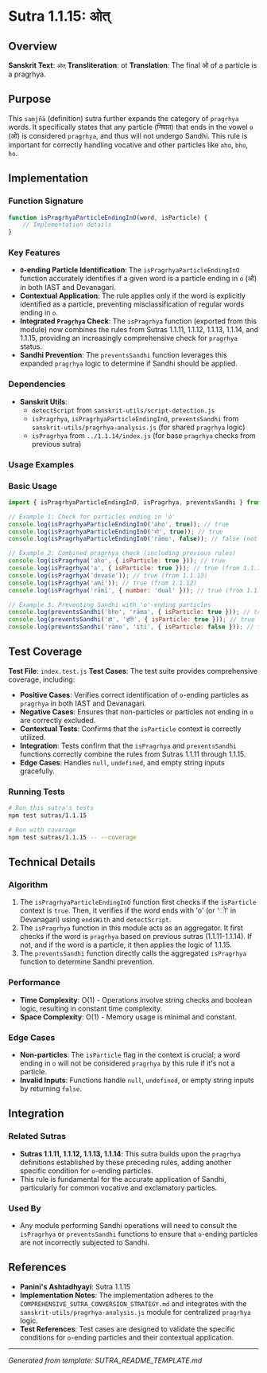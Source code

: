 # Sutra 1.1.15: ओत्

## Overview

**Sanskrit Text**: `ओत्`
**Transliteration**: ot
**Translation**: The final ओ of a particle is a pragṛhya.

## Purpose

This `saṃjñā` (definition) sutra further expands the category of `pragṛhya` words. It specifically states that any particle (निपात) that ends in the vowel `o` (ओ) is considered `pragṛhya`, and thus will not undergo Sandhi. This rule is important for correctly handling vocative and other particles like `aho`, `bho`, `ho`.

## Implementation

### Function Signature
```javascript
function isPragrhyaParticleEndingInO(word, isParticle) {
    // Implementation details
}
```

### Key Features
- **`O`-ending Particle Identification**: The `isPragrhyaParticleEndingInO` function accurately identifies if a given word is a particle ending in `o` (ओ) in both IAST and Devanagari.
- **Contextual Application**: The rule applies only if the word is explicitly identified as a particle, preventing misclassification of regular words ending in `o`.
- **Integrated `Pragṛhya` Check**: The `isPragrhya` function (exported from this module) now combines the rules from Sutras 1.1.11, 1.1.12, 1.1.13, 1.1.14, and 1.1.15, providing an increasingly comprehensive check for `pragṛhya` status.
- **Sandhi Prevention**: The `preventsSandhi` function leverages this expanded `pragṛhya` logic to determine if Sandhi should be applied.

### Dependencies
- **Sanskrit Utils**:
  - `detectScript` from `sanskrit-utils/script-detection.js`
  - `isPragrhya`, `isPragrhyaParticleEndingInO`, `preventsSandhi` from `sanskrit-utils/pragrhya-analysis.js` (for shared `pragṛhya` logic)
  - `isPragrhya` from `../1.1.14/index.js` (for base `pragṛhya` checks from previous sutra)

### Usage Examples

### Basic Usage
```javascript
import { isPragrhyaParticleEndingInO, isPragrhya, preventsSandhi } from './index.js';

// Example 1: Check for particles ending in 'o'
console.log(isPragrhyaParticleEndingInO('aho', true)); // true
console.log(isPragrhyaParticleEndingInO('भो', true)); // true
console.log(isPragrhyaParticleEndingInO('rāmo', false)); // false (not a particle)

// Example 2: Combined pragṛhya check (including previous rules)
console.log(isPragrhya('aho', { isParticle: true })); // true
console.log(isPragrhya('a', { isParticle: true })); // true (from 1.1.14)
console.log(isPragrhya('devaśe')); // true (from 1.1.13)
console.log(isPragrhya('amī')); // true (from 1.1.12)
console.log(isPragrhya('rāmī', { number: 'dual' })); // true (from 1.1.11)

// Example 3: Preventing Sandhi with 'o'-ending particles
console.log(preventsSandhi('bho', 'rāma', { isParticle: true })); // true (Sandhi prevented)
console.log(preventsSandhi('हो', 'इति', { isParticle: true })); // true (Sandhi prevented)
console.log(preventsSandhi('rāmo', 'iti', { isParticle: false })); // false
```

## Test Coverage

**Test File**: `index.test.js`
**Test Cases**: The test suite provides comprehensive coverage, including:
- **Positive Cases**: Verifies correct identification of `o`-ending particles as `pragṛhya` in both IAST and Devanagari.
- **Negative Cases**: Ensures that non-particles or particles not ending in `o` are correctly excluded.
- **Contextual Tests**: Confirms that the `isParticle` context is correctly utilized.
- **Integration**: Tests confirm that the `isPragrhya` and `preventsSandhi` functions correctly combine the rules from Sutras 1.1.11 through 1.1.15.
- **Edge Cases**: Handles `null`, `undefined`, and empty string inputs gracefully.

### Running Tests
```bash
# Run this sutra's tests
npm test sutras/1.1.15

# Run with coverage
npm test sutras/1.1.15 -- --coverage
```

## Technical Details

### Algorithm
1.  The `isPragrhyaParticleEndingInO` function first checks if the `isParticle` context is `true`. Then, it verifies if the word ends with 'o' (or 'ो' in Devanagari) using `endsWith` and `detectScript`.
2.  The `isPragrhya` function in this module acts as an aggregator. It first checks if the word is `pragṛhya` based on previous sutras (1.1.11-1.1.14). If not, and if the word is a particle, it then applies the logic of 1.1.15.
3.  The `preventsSandhi` function directly calls the aggregated `isPragrhya` function to determine Sandhi prevention.

### Performance
- **Time Complexity**: O(1) - Operations involve string checks and boolean logic, resulting in constant time complexity.
- **Space Complexity**: O(1) - Memory usage is minimal and constant.

### Edge Cases
- **Non-particles**: The `isParticle` flag in the context is crucial; a word ending in `o` will not be considered `pragṛhya` by this rule if it's not a particle.
- **Invalid Inputs**: Functions handle `null`, `undefined`, or empty string inputs by returning `false`.

## Integration

### Related Sutras
- **Sutras 1.1.11, 1.1.12, 1.1.13, 1.1.14**: This sutra builds upon the `pragṛhya` definitions established by these preceding rules, adding another specific condition for `o`-ending particles.
- This rule is fundamental for the accurate application of Sandhi, particularly for common vocative and exclamatory particles.

### Used By
- Any module performing Sandhi operations will need to consult the `isPragrhya` or `preventsSandhi` functions to ensure that `o`-ending particles are not incorrectly subjected to Sandhi.

## References

- **Panini's Ashtadhyayi**: Sutra 1.1.15
- **Implementation Notes**: The implementation adheres to the `COMPREHENSIVE_SUTRA_CONVERSION_STRATEGY.md` and integrates with the `sanskrit-utils/pragrhya-analysis.js` module for centralized `pragṛhya` logic.
- **Test References**: Test cases are designed to validate the specific conditions for `o`-ending particles and their contextual application.

---

*Generated from template: SUTRA_README_TEMPLATE.md*
